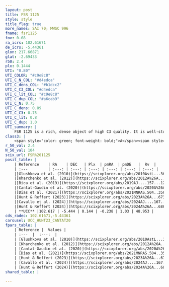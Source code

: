 ```yaml
---
layout: post
title: FSR 1125
style: style
title_flag: true
more_names: SAI 70; MWSC 996
fname: fsr1125
fov: 0.08
ra_icrs: 102.61671
de_icrs: -5.44361
glon: 217.66871
glat: -2.69433
r50: 2.4
plx: 0.1444
UTI: "0.80"
UTI_COLOR: "#c9e8c8"
UTI_C_N_COL: "#d4edca"
UTI_C_dens_COL: "#b1dcc2"
UTI_C_C3_COL: "#d4edca"
UTI_C_lit_COL: "#c9e8c8"
UTI_C_dup_COL: "#a6cab9"
UTI_C_N: 0.75
UTI_C_dens: 0.89
UTI_C_C3: 0.75
UTI_C_lit: 0.8
UTI_C_dup: 1.0
UTI_summary: |
    FSR 1125 is a rich, dense object of high C3 quality. It is well-studied in the literature.
class3: |
    <span style="color: green; font-weight: bold;">A</span><span style="color: #FFC300; font-weight: bold;">B</span>
r_50_val: 2.4
N_50_val: 104
scix_url: FSR%201125
posit_table: |
    | Reference    | RA    | DEC   | Plx  | pmRA  | pmDE   |  Rv  |
    | :---         | :---: | :---: | :---: | :---: | :---: | :---: |
    |[Glushkova et al. (2010)](https://scixplorer.org/abs/2010AstL...36...75G) | 102.611 | -5.436 | -- | -- | -- | -- |
    |[Kharchenko et al. (2012)](https://scixplorer.org/abs/2012A%26A...543A.156K) | 102.585 | -5.47 | -- | 3.0 | 0.92 | -- |
    |[Bica et al. (2019)](https://scixplorer.org/abs/2019AJ....157...12B) | 102.612 | -5.446 | -- | -- | -- | -- |
    |[Cantat-Gaudin et al. (2020)](https://scixplorer.org/abs/2020A%26A...640A...1C) | 102.619 | -5.444 | 0.113 | -0.255 | 1.055 | -- |
    |[Dias et al. (2021)](https://scixplorer.org/abs/2021MNRAS.504..356D) | 102.618 | -5.445 | 0.097 | -0.24 | 1.038 | -- |
    |[Hunt & Reffert (2023)](https://scixplorer.org/abs/2023A%26A...673A.114H) | 102.617 | -5.442 | 0.156 | -0.215 | 1.042 | 48.947 |
    |[Cavallo et al. (2024)](https://scixplorer.org/abs/2024AJ....167...12C) | 102.612 | -5.446 | 0.154 | -- | -- | -- |
    |[Hunt & Reffert (2024)](https://scixplorer.org/abs/2024A%26A...686A..42H) | 102.617 | -5.442 | 0.156 | -0.215 | 1.042 | 48.947 |
    | **UCC** |102.617 | -5.444 | 0.144 | -0.238 | 1.03 | 48.953 | 
cds_radec: 102.61671,-5.44361
carousel: UCC_HUNT23_CANTAT20
fpars_table: |
    | Reference |  Values |
    | :---  |  :---:  |
    | [Glushkova et al. (2010)](https://scixplorer.org/abs/2010AstL...36...75G) | `E(B-V)=0.39, Dm=13.99, Age=9.1` |
    | [Kharchenko et al. (2012)](https://scixplorer.org/abs/2012A%26A...543A.156K) | `e_bv=0.833, distance=2220, log_age=7.6` |
    | [Cantat-Gaudin et al. (2020)](https://scixplorer.org/abs/2020A%26A...640A...1C) | `AVNN=2.25, DMNN=14.13, AgeNN=8.08` |
    | [Dias et al. (2021)](https://scixplorer.org/abs/2021MNRAS.504..356D) | `Av=1.701, Dist=3503, logage=9.174, [Fe/H]=-0.101` |
    | [Hunt & Reffert (2023)](https://scixplorer.org/abs/2023A%26A...673A.114H) | `AV50=2.349, diffAV50=1.369, MOD50=13.409, logAge50=8.462` |
    | [Cavallo et al. (2024)](https://scixplorer.org/abs/2024AJ....167...12C) | `AV50=2.44, dMod50=13.16, logAge50=8.63, [Fe/H]50=0.05` |
    | [Hunt & Reffert (2024)](https://scixplorer.org/abs/2024A%26A...686A..42H) | `MassJ=934.004` |
shared_table: |
    
---
```

